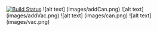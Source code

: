 [![Build Status](https://travis-ci.com/plifis/job4j_dreamjob.svg?branch=master)](https://travis-ci.com/plifis/job4j_dreamjob)
![alt text] (images/addCan.png)
![alt text] (images/addVac.png)
![alt text] (images/can.png)
![alt text] (images/vac.png)